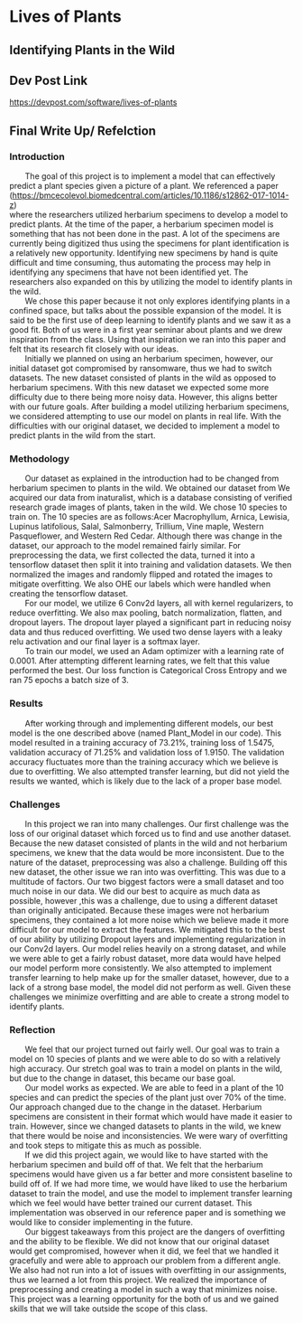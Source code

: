 # Lives of Plants
## Identifying Plants in the Wild
## Dev Post Link
https://devpost.com/software/lives-of-plants
## Final Write Up/ Refelction

### Introduction
&nbsp;&nbsp;&nbsp;&nbsp;&nbsp;&nbsp; The goal of this project is to implement a model that can effectively predict a plant species given a picture of a plant. We referenced a paper </br>
(https://bmcecolevol.biomedcentral.com/articles/10.1186/s12862-017-1014-z) </br>
where the researchers utilized herbarium specimens to develop a model to predict plants. At the time of the paper, a herbarium specimen model is something that has not been done in the past. A lot of the specimens are currently being digitized thus using the specimens for plant identification is a relatively new opportunity. Identifying new specimens by hand is quite difficult and time consuming, thus automating the process may help in identifying any specimens that have not been identified yet. The researchers also expanded on this by utilizing the model to identify plants in the wild. </br>
&nbsp;&nbsp;&nbsp;&nbsp;&nbsp;&nbsp; We chose this paper because it not only explores identifying plants in a confined space, but talks about the possible expansion of the model. It is said to be the first  use of deep learning to identify plants and we saw it as a good fit. Both of us were in a first year seminar about plants and we drew inspiration from the class. Using that inspiration we ran into this paper and felt that its research fit closely with our ideas. </br>
&nbsp;&nbsp;&nbsp;&nbsp;&nbsp;&nbsp; Initially we planned on using an herbarium specimen, however, our initial dataset got compromised by ransomware, thus we had to switch datasets. The new dataset consisted of plants in the wild as opposed to herbarium specimens. With this new dataset we expected some more difficulty due to there being more noisy data. However, this aligns better with our future goals. After building a model utilizing herbarium specimens, we considered attempting to use our model on plants in real life. With the difficulties with our original dataset, we decided to implement a model to predict plants in the wild from the start.

### Methodology
&nbsp;&nbsp;&nbsp;&nbsp;&nbsp;&nbsp; Our dataset as explained in the introduction had to be changed from herbarium specimen to plants in the wild. We obtained our dataset from We acquired our data from inaturalist, which is a database consisting of verified research grade images of plants, taken in the wild. We chose 10 species to train on. The 10 species are as follows:Acer Macrophyllum, Arnica, Lewisia, Lupinus latifolious, Salal, Salmonberry, Trillium, Vine maple, Western Pasqueflower, and Western Red Cedar. Although there was change in the dataset, our approach to the model remained fairly similar. For preprocessing the data, we first collected the data, turned it into a tensorflow dataset then split it into training and validation datasets. We then normalized the images and randomly flipped and rotated the images to mitigate overfitting. We also OHE our labels which were handled when creating the tensorflow dataset. </br>
&nbsp;&nbsp;&nbsp;&nbsp;&nbsp;&nbsp;  For our model, we utilize 6 Conv2d layers, all with kernel regularizers, to reduce overfitting. We also max pooling, batch normalization, flatten, and dropout layers. The dropout layer played a significant part in reducing noisy data and thus reduced overfitting. We used two dense layers with a leaky relu activation and our final layer is a softmax layer. </br>
&nbsp;&nbsp;&nbsp;&nbsp;&nbsp;&nbsp; To train our model, we used an Adam optimizer with a learning rate of 0.0001. After attempting different learning rates, we felt that this value performed the best. Our loss function is Categorical Cross Entropy and we ran 75 epochs a batch size of 3.  </br>

### Results
&nbsp;&nbsp;&nbsp;&nbsp;&nbsp;&nbsp; After working through and implementing different models, our best model is the one described above (named Plant_Model in our code). This model resulted in a training accuracy of 73.21%, training loss of 1.5475, validation accuracy of 71.25% and validation loss of 1.9150.  The validation accuracy fluctuates more than the training accuracy which we believe is due to overfitting. We also attempted transfer learning, but did not yield the results we wanted, which is likely due to the lack of a proper base model. </br>

### Challenges
&nbsp;&nbsp;&nbsp;&nbsp;&nbsp;&nbsp; In this project we ran into many challenges. Our first challenge was the loss of our original dataset which forced us to find and use another dataset. Because the new dataset consisted of plants in the wild and not herbarium specimens, we knew that the data would be more inconsistent. Due to the nature of the dataset, preprocessing was also a challenge. Building off this new dataset, the other issue we ran into was overfitting. This was due to a multitude of factors. Our two biggest factors were a small dataset and too much noise in our data. We did our best to acquire as much data as possible, however ,this was a challenge, due to using a different dataset than originally anticipated. Because these images were not herbarium specimens, they contained a lot more noise which we believe made it more difficult for our model to extract the features. We mitigated this to the best of our ability by utilizing Dropout layers and implementing regularization in our Conv2d layers. Our model relies heavily on a strong dataset, and while we were able to get a fairly robust dataset, more data would have helped our model perform more consistently. We also attempted to implement transfer learning to help make up for the smaller dataset, however, due to a lack of a strong base model, the model did not perform as well. Given these challenges we minimize overfitting and are able to create a strong model to identify plants. 

### Reflection
&nbsp;&nbsp;&nbsp;&nbsp;&nbsp;&nbsp; We feel that our project turned out fairly well. Our goal was to train a model on 10 species of plants and we were able to do so with a relatively high accuracy. Our stretch goal was to train a model on plants in the wild, but due to the change in dataset, this became our base goal. </br>
&nbsp;&nbsp;&nbsp;&nbsp;&nbsp;&nbsp; Our model works as expected. We are able to feed in a plant of the 10 species and can predict the species of the plant just over 70% of the time. Our approach changed due to the change in the dataset. Herbarium specimens are consistent in their format which would have made it easier to train. However, since we changed datasets to plants in the wild, we knew that there would be noise and inconsistencies. We were wary of overfitting and took steps to mitigate this as much as possible. </br>
&nbsp;&nbsp;&nbsp;&nbsp;&nbsp;&nbsp;  If we did this project again, we would like to have started with the herbarium specimen and build off of that. We felt that the herbarium specimens would have given us a far better and more consistent baseline to build off of.  If we had more time, we would have liked to use the herbarium dataset to train the model, and use the model to implement transfer learning which we feel would have better trained our current dataset. This implementation was observed in our reference paper and is something we would like to consider implementing in the future. </br>
&nbsp;&nbsp;&nbsp;&nbsp;&nbsp;&nbsp; Our biggest takeaways from this project are the dangers of overfitting and the ability to be flexible. We did not know that our original dataset would get compromised, however when it did, we feel that we handled it gracefully and were able to approach our problem from a different angle. We also had not run into a lot of issues with overfitting in our assignments, thus we learned a lot from this project. We realized the importance of preprocessing and creating a model in such a way that minimizes noise. This project was a learning opportunity for the both of us and we gained skills that we will take outside the scope of this class. </br>
